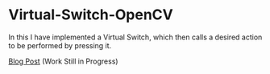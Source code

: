 # Virtual-Switch-OpenCV

In this I have implemented a Virtual Switch, which then calls a desired action to be performed by pressing it.

[Blog Post](https://medium.com/@harshmalra/virtual-switch-with-opencv-b26462c91ab6) (Work Still in Progress)
